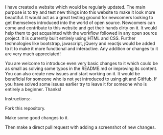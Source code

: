 I have created a website which would be regularly updated. The main purpose is to try and test new things into this website to make it look more beautiful. It would act as a great testing ground for newcomers looking to get themselves introduced into the world of open source. Newcomers can come and contribute to this website and get their hands dirty on it. It would help them to get acquainted with the workflow followed in any open source project. It is currently built entirely using HTML and CSS. Further technologies like bootstrap, javascript, jQuery and reactjs would be added to it to make it more functional and interactive. Any addition or changes to it are very much appreciated!

You are welcome to introduce even very basic changes to it which could be as small as solving some typos in the README.md or improving its content. You can also create new issues and start working on it. It would be beneficial for someone who is not yet introduced to using git and GitHub. If you have solved some issues earlier try to leave it for someone who is entirely a beginner. Thanks!

Instructions:-

Fork this repository.

Make some good changes to it.

Then make a direct pull request with adding a screenshot of new changes.
